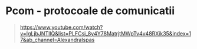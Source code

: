# Pcom - protocoale de comunicatii

>https://www.youtube.com/watch?v=IgLjbJNTIlQ&list=PLFCsj_8y4Y78MatrjtMWpTv4v48RXik35&index=17&ab_channel=AlexandraIspas
